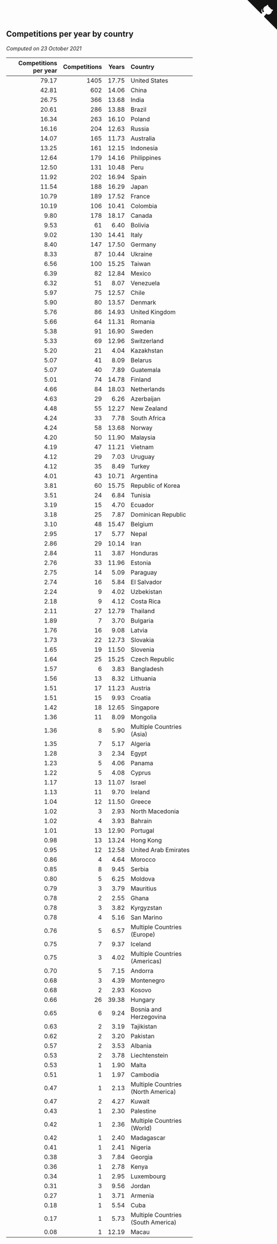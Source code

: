## Competitions per year by country

*Computed on 23 October 2021*

| Competitions per year | Competitions | Years | Country |
| ---: | ---: | ---: | :--- |
| 79.17 | 1405 | 17.75 | United States |
| 42.81 | 602 | 14.06 | China |
| 26.75 | 366 | 13.68 | India |
| 20.61 | 286 | 13.88 | Brazil |
| 16.34 | 263 | 16.10 | Poland |
| 16.16 | 204 | 12.63 | Russia |
| 14.07 | 165 | 11.73 | Australia |
| 13.25 | 161 | 12.15 | Indonesia |
| 12.64 | 179 | 14.16 | Philippines |
| 12.50 | 131 | 10.48 | Peru |
| 11.92 | 202 | 16.94 | Spain |
| 11.54 | 188 | 16.29 | Japan |
| 10.79 | 189 | 17.52 | France |
| 10.19 | 106 | 10.41 | Colombia |
| 9.80 | 178 | 18.17 | Canada |
| 9.53 | 61 | 6.40 | Bolivia |
| 9.02 | 130 | 14.41 | Italy |
| 8.40 | 147 | 17.50 | Germany |
| 8.33 | 87 | 10.44 | Ukraine |
| 6.56 | 100 | 15.25 | Taiwan |
| 6.39 | 82 | 12.84 | Mexico |
| 6.32 | 51 | 8.07 | Venezuela |
| 5.97 | 75 | 12.57 | Chile |
| 5.90 | 80 | 13.57 | Denmark |
| 5.76 | 86 | 14.93 | United Kingdom |
| 5.66 | 64 | 11.31 | Romania |
| 5.38 | 91 | 16.90 | Sweden |
| 5.33 | 69 | 12.96 | Switzerland |
| 5.20 | 21 | 4.04 | Kazakhstan |
| 5.07 | 41 | 8.09 | Belarus |
| 5.07 | 40 | 7.89 | Guatemala |
| 5.01 | 74 | 14.78 | Finland |
| 4.66 | 84 | 18.03 | Netherlands |
| 4.63 | 29 | 6.26 | Azerbaijan |
| 4.48 | 55 | 12.27 | New Zealand |
| 4.24 | 33 | 7.78 | South Africa |
| 4.24 | 58 | 13.68 | Norway |
| 4.20 | 50 | 11.90 | Malaysia |
| 4.19 | 47 | 11.21 | Vietnam |
| 4.12 | 29 | 7.03 | Uruguay |
| 4.12 | 35 | 8.49 | Turkey |
| 4.01 | 43 | 10.71 | Argentina |
| 3.81 | 60 | 15.75 | Republic of Korea |
| 3.51 | 24 | 6.84 | Tunisia |
| 3.19 | 15 | 4.70 | Ecuador |
| 3.18 | 25 | 7.87 | Dominican Republic |
| 3.10 | 48 | 15.47 | Belgium |
| 2.95 | 17 | 5.77 | Nepal |
| 2.86 | 29 | 10.14 | Iran |
| 2.84 | 11 | 3.87 | Honduras |
| 2.76 | 33 | 11.96 | Estonia |
| 2.75 | 14 | 5.09 | Paraguay |
| 2.74 | 16 | 5.84 | El Salvador |
| 2.24 | 9 | 4.02 | Uzbekistan |
| 2.18 | 9 | 4.12 | Costa Rica |
| 2.11 | 27 | 12.79 | Thailand |
| 1.89 | 7 | 3.70 | Bulgaria |
| 1.76 | 16 | 9.08 | Latvia |
| 1.73 | 22 | 12.73 | Slovakia |
| 1.65 | 19 | 11.50 | Slovenia |
| 1.64 | 25 | 15.25 | Czech Republic |
| 1.57 | 6 | 3.83 | Bangladesh |
| 1.56 | 13 | 8.32 | Lithuania |
| 1.51 | 17 | 11.23 | Austria |
| 1.51 | 15 | 9.93 | Croatia |
| 1.42 | 18 | 12.65 | Singapore |
| 1.36 | 11 | 8.09 | Mongolia |
| 1.36 | 8 | 5.90 | Multiple Countries (Asia) |
| 1.35 | 7 | 5.17 | Algeria |
| 1.28 | 3 | 2.34 | Egypt |
| 1.23 | 5 | 4.06 | Panama |
| 1.22 | 5 | 4.08 | Cyprus |
| 1.17 | 13 | 11.07 | Israel |
| 1.13 | 11 | 9.70 | Ireland |
| 1.04 | 12 | 11.50 | Greece |
| 1.02 | 3 | 2.93 | North Macedonia |
| 1.02 | 4 | 3.93 | Bahrain |
| 1.01 | 13 | 12.90 | Portugal |
| 0.98 | 13 | 13.24 | Hong Kong |
| 0.95 | 12 | 12.58 | United Arab Emirates |
| 0.86 | 4 | 4.64 | Morocco |
| 0.85 | 8 | 9.45 | Serbia |
| 0.80 | 5 | 6.25 | Moldova |
| 0.79 | 3 | 3.79 | Mauritius |
| 0.78 | 2 | 2.55 | Ghana |
| 0.78 | 3 | 3.82 | Kyrgyzstan |
| 0.78 | 4 | 5.16 | San Marino |
| 0.76 | 5 | 6.57 | Multiple Countries (Europe) |
| 0.75 | 7 | 9.37 | Iceland |
| 0.75 | 3 | 4.02 | Multiple Countries (Americas) |
| 0.70 | 5 | 7.15 | Andorra |
| 0.68 | 3 | 4.39 | Montenegro |
| 0.68 | 2 | 2.93 | Kosovo |
| 0.66 | 26 | 39.38 | Hungary |
| 0.65 | 6 | 9.24 | Bosnia and Herzegovina |
| 0.63 | 2 | 3.19 | Tajikistan |
| 0.62 | 2 | 3.20 | Pakistan |
| 0.57 | 2 | 3.53 | Albania |
| 0.53 | 2 | 3.78 | Liechtenstein |
| 0.53 | 1 | 1.90 | Malta |
| 0.51 | 1 | 1.97 | Cambodia |
| 0.47 | 1 | 2.13 | Multiple Countries (North America) |
| 0.47 | 2 | 4.27 | Kuwait |
| 0.43 | 1 | 2.30 | Palestine |
| 0.42 | 1 | 2.36 | Multiple Countries (World) |
| 0.42 | 1 | 2.40 | Madagascar |
| 0.41 | 1 | 2.41 | Nigeria |
| 0.38 | 3 | 7.84 | Georgia |
| 0.36 | 1 | 2.78 | Kenya |
| 0.34 | 1 | 2.95 | Luxembourg |
| 0.31 | 3 | 9.56 | Jordan |
| 0.27 | 1 | 3.71 | Armenia |
| 0.18 | 1 | 5.54 | Cuba |
| 0.17 | 1 | 5.73 | Multiple Countries (South America) |
| 0.08 | 1 | 12.19 | Macau |


<a href="https://github.com/jonatanklosko/wca_statistics" class="github-corner" aria-label="View source on Github"><svg width="80" height="80" viewBox="0 0 250 250" style="fill:#151513; color:#fff; position: absolute; top: 0; border: 0; right: 0;" aria-hidden="true"><path d="M0,0 L115,115 L130,115 L142,142 L250,250 L250,0 Z"></path><path d="M128.3,109.0 C113.8,99.7 119.0,89.6 119.0,89.6 C122.0,82.7 120.5,78.6 120.5,78.6 C119.2,72.0 123.4,76.3 123.4,76.3 C127.3,80.9 125.5,87.3 125.5,87.3 C122.9,97.6 130.6,101.9 134.4,103.2" fill="currentColor" style="transform-origin: 130px 106px;" class="octo-arm"></path><path d="M115.0,115.0 C114.9,115.1 118.7,116.5 119.8,115.4 L133.7,101.6 C136.9,99.2 139.9,98.4 142.2,98.6 C133.8,88.0 127.5,74.4 143.8,58.0 C148.5,53.4 154.0,51.2 159.7,51.0 C160.3,49.4 163.2,43.6 171.4,40.1 C171.4,40.1 176.1,42.5 178.8,56.2 C183.1,58.6 187.2,61.8 190.9,65.4 C194.5,69.0 197.7,73.2 200.1,77.6 C213.8,80.2 216.3,84.9 216.3,84.9 C212.7,93.1 206.9,96.0 205.4,96.6 C205.1,102.4 203.0,107.8 198.3,112.5 C181.9,128.9 168.3,122.5 157.7,114.1 C157.9,116.9 156.7,120.9 152.7,124.9 L141.0,136.5 C139.8,137.7 141.6,141.9 141.8,141.8 Z" fill="currentColor" class="octo-body"></path></svg></a><style>.github-corner:hover .octo-arm{animation:octocat-wave 560ms ease-in-out}@keyframes octocat-wave{0%,100%{transform:rotate(0)}20%,60%{transform:rotate(-25deg)}40%,80%{transform:rotate(10deg)}}@media (max-width:500px){.github-corner:hover .octo-arm{animation:none}.github-corner .octo-arm{animation:octocat-wave 560ms ease-in-out}}</style>
